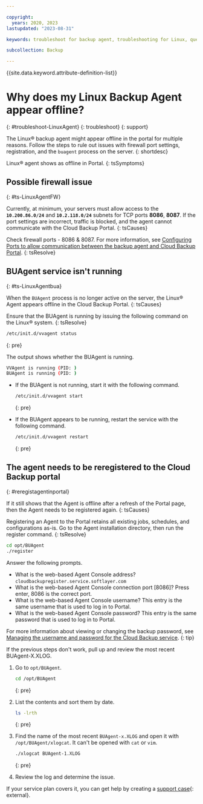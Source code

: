 ```yaml
---

copyright:
  years: 2020, 2023
lastupdated: "2023-08-31"

keywords: troubleshoot for backup agent, troubleshooting for Linux, question about backup agent, troubleshooting backup, backup agent offline

subcollection: Backup

---
```


{{site.data.keyword.attribute-definition-list}}

# Why does my Linux Backup Agent appear offline?
{: #troubleshoot-LinuxAgent}
{: troubleshoot}
{: support}

The Linux&reg; backup agent might appear offline in the portal for multiple reasons. Follow the steps to rule out issues with firewall port settings, registration, and the `buagent` process on the server.
{: shortdesc}

Linux&reg; agent shows as offline in Portal.
{: tsSymptoms}

## Possible firewall issue
{: #ts-LinuxAgentFW}

Currently, at minimum, your servers must allow access to the **`10.200.86.0/24`** and **`10.2.118.0/24`** subnets for TCP ports **8086**, **8087**. If the port settings are incorrect, traffic is blocked, and the agent cannot communicate with the Cloud Backup Portal.
{: tsCauses}

Check firewall ports - 8086 & 8087. For more information, see [Configuring Ports to allow communication between the backup agent and Cloud Backup Portal](/docs/Backup?topic=Backup-portinfo).
{: tsResolve}

## BUAgent service isn't running
{: #ts-LinuxAgentbua}

When the `BUAgent` process is no longer active on the server, the Linux&reg; Agent appears offline in the Cloud Backup Portal.
{: tsCauses}

Ensure that the BUAgent is running by issuing the following command on the Linux&reg; system.
{: tsResolve}

```sh
/etc/init.d/vvagent status
```
{: pre}

The output shows whether the BUAgent is running.
```sh
VVAgent is running (PID: )
BUAgent is running (PID: )
```

* If the BUAgent is not running, start it with the following command.
   ```sh
   /etc/init.d/vvagent start
   ```
   {: pre}

* If the BUAgent appears to be running, restart the service with the following command.
   ```sh
   /etc/init.d/vvagent restart
   ```
   {: pre}

## The agent needs to be reregistered to the Cloud Backup portal
{: #reregistagentinportal}

If it still shows that the Agent is offline after a refresh of the Portal page, then the Agent needs to be registered again.
{: tsCauses}

Registering an Agent to the Portal retains all existing jobs, schedules, and configurations as-is. Go to the Agent installation directory, then run the register command.
{: tsResolve}

```sh
cd opt/BUAgent
./register
```

Answer the following prompts.
* What is the web-based Agent Console address? `cloudbackupregister.service.softlayer.com`
* What is the web-based Agent Console connection port [8086]? Press enter, 8086 is the correct port.
* What is the web-based Agent Console username? This entry is the same username that is used to log in to Portal.
* What is the web-based Agent Console password? This entry is the same password that is used to log in to Portal.

For more information about viewing or changing the backup password, see [Managing the username and password for the Cloud Backup service](/docs/Backup?topic=Backup-changePassword).
{: tip}

If the previous steps don't work, pull up and review the most recent BUAgent-X.XLOG.

1. Go to `opt/BUAgent`.
   ```sh
   cd /opt/BUAgent
   ```
   {: pre}

2.  List the contents and sort them by date.
    ```sh
    ls -lrth
    ```
    {: pre}

3. Find the name of the most recent `BUAgent-x.XLOG` and open it with `/opt/BUAgent/xlogcat`. It can't be opened with `cat` or `vim`.
   ```sh
   ./xlogcat BUAgent-1.XLOG
   ```
   {: pre}

4. Review the log and determine the issue.

If your service plan covers it, you can get help by creating a [support case](https://cloud.ibm.com/unifiedsupport/supportcenter){: external}.
